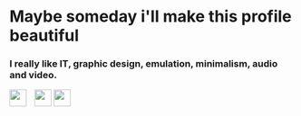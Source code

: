 <h1>Maybe someday i'll make this profile beautiful</h1>

<h3>I really like IT, graphic design, emulation, minimalism, audio and video.</h3>


<a href="https://discords.com/bio/p/70piy"><img src="https://dw-iconusers.flaticon.com/8333/8333928/1625589883300.svg?token=exp=1625590916~hmac=11812ad09c24172864487fa410390842" width="30px" style="width: 30px;margin-right: 10px;" /></a>
<a href="https://www.reddit.com/user/70piY"><img src="https://dw-iconusers.flaticon.com/8333/8333928/1625590012767.svg?token=exp=1625590916~hmac=2f3baac3e8c2600ec3b527a9796ed928" width="30px" /></a>
<a href="https://www.youtube.com/channel/UCgf4xeWmuWR6c9cODmPQVKw"><img src="https://dw-iconusers.flaticon.com/8333/8333928/1625589992295.svg?token=exp=1625590916~hmac=b45dd093b5206b0d4c5ae66951243237" width="30px" /></a>
